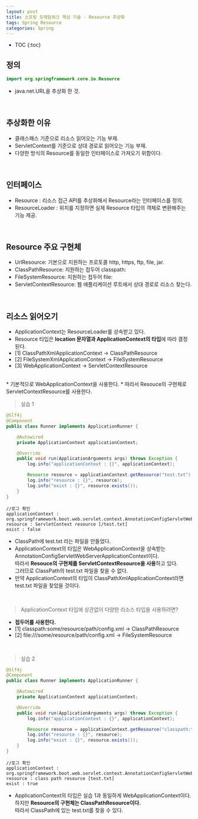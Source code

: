 ```yaml
---
layout: post
title: 스프링 프레임워크 핵심 기술 - Resource 추상화
tags: Spring Resource
categories: Spring
---
```


* TOC
{:toc}

## 정의

```java
import org.springframework.core.io.Resource
```

* java.net.URL을 추상화 한 것.

<br>

## 추상화한 이유
* 클래스패스 기준으로 리소스 읽어오는 기능 부재.
* ServletContext를 기준으로 상대 경로로 읽어오는 기능 부재.
* 다양한 방식의 Resource를 동일한 인터페이스로 가져오기 위함이다.

<!--more-->

<br>

## 인터페이스
* Resource : 리소스 접근 API를 추상화해서 Resource라는 인터페이스를 정의.
* ResourceLoader : 위치를 지정하면 실제 Resource 타입의 객체로 변환해주는 기능 제공.

<br>

## Resource 주요 구현체
* UrlResource: 기본으로 지원하는 프로토콜 http, https, ftp, file, jar.
* ClassPathResource: 지원하는 접두어 classpath:
* FileSystemResource: 지원하는 접두어 file:
* ServletContextResource: 웹 애플리케이션 루트에서 상대 경로로 리소스 찾는다.

<br>

## 리소스 읽어오기
* ApplicationContext는 ResourceLoader를 상속받고 있다.
* Resource 타입은 **location 문자열과 ApplicationContext의 타입**에 따라 결정된다.
* [1] ClassPathXmlApplicationContext -> ClassPathResource
* [2] FileSystemXmlApplicationContext -> FileSystemResource
* [3] WebApplicationContext -> ServletContextResource  
<br>
* 기본적으로 WebApplicationContext을 사용한다.
* 따라서 Resouce의 구현체로 ServletContextResource를 사용한다.  

<br>

> 실습 1

```java
@Slf4j
@Component
public class Runner implements ApplicationRunner {

    @Autowired
    private ApplicationContext applicationContext;

    @Override
    public void run(ApplicationArguments args) throws Exception {
        log.info("applicationContext : {}", applicationContext);

        Resource resource = applicationContext.getResource("test.txt");
        log.info("resource : {}", resource);
        log.info("exist : {}", resource.exists());
    }
}
```

```console
//로그 확인
applicationContext : org.springframework.boot.web.servlet.context.AnnotationConfigServletWebServerApplicationContext@4f209819
resource : ServletContext resource [/test.txt]
exist : false
```

* ClassPath에 test.txt 라는 파일을 만들었다.
* ApplicationContext의 타입은 WebApplicationContext을 상속받는 AnnotationConfigServletWebServerApplicationContext이다.<br>
따라서 **Resouce의 구현체를 ServletContextResource을 사용**하고 있다.<br>
그러므로 ClassPath의 test.txt 파일을 찾을 수 없다.
* 만약 ApplicationContext의 타입이 ClassPathXmlApplicationContext라면 test.txt 파일을 찾았을 것이다.

<br>

> ApplicationContext 타입에 상관없이 다양한 리소스 타입을 사용하려면?

* **접두어를 사용한다.**
* [1] classpath:some/resource/path/config.xml -> ClassPathResource
* [2] file:///some/resource/path/config.xml -> FileSystemResource

<br>

> 실습 2

```java
@Slf4j
@Component
public class Runner implements ApplicationRunner {

    @Autowired
    private ApplicationContext applicationContext;

    @Override
    public void run(ApplicationArguments args) throws Exception {
        log.info("applicationContext : {}", applicationContext);

        Resource resource = applicationContext.getResource("classpath:test.txt");//변경
        log.info("resource : {}", resource);
        log.info("exist : {}", resource.exists());
    }
}
```

```console
//로그 확인
applicationContext : org.springframework.boot.web.servlet.context.AnnotationConfigServletWebServerApplicationContext@4f209819
resource : class path resource [test.txt]
exist : true
```

* ApplicationContext의 타입은 실습 1과 동일하게 WebApplicationContext이다.<br>
하지만 **Resource의 구현체는 ClassPathResource이다.**<br>
따라서 ClassPath에 있는 test.txt를 찾을 수 있다.





